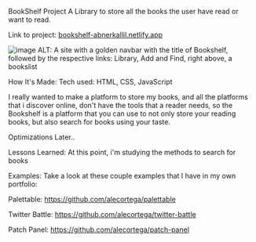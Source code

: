 BookShelf Project
A Library to store all the books the user have read or want to read.

Link to project: [bookshelf-abnerkallil.netlify.app](https://bookshelf-abnerkallil.netlify.app/)

![image](https://github.com/abnerkallil/bookshelf/assets/21678666/262a7600-7ab1-4182-892d-770a7bdde02f)
ALT: A site with a golden navbar with the title of Bookshelf, followed by the respective links: Library, Add and Find, right above, a bookslist

How It's Made:
Tech used: HTML, CSS, JavaScript

I really wanted to make a platform to store my books, and all the platforms that i discover online, don't have the tools that a reader needs, so the Bookshelf is a platform that you can use to not only store your reading books, but also search for books using your taste.

Optimizations
Later..

Lessons Learned:
At this point, i'm studying the methods to search for books

Examples:
Take a look at these couple examples that I have in my own portfolio:

Palettable: https://github.com/alecortega/palettable

Twitter Battle: https://github.com/alecortega/twitter-battle

Patch Panel: https://github.com/alecortega/patch-panel
